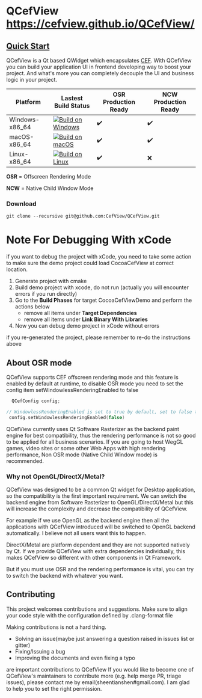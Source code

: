 # QCefView https://cefview.github.io/QCefView/

## [Quick Start](https://cefview.github.io/QCefView/)


QCefView is a Qt based QWidget which encapsulates [CEF](https://bitbucket.org/chromiumembedded/cef). With QCefView you can build your application UI in frontend developing way to boost your project. And what's more you can completely decouple the UI and business logic in your project.

| Platform |  Lastest Build Status  | OSR Production Ready  | NCW Production Ready  |
|---|---|---|---|
| Windows-x86_64 | [![Build on Windows](https://github.com/CefView/QCefView/actions/workflows/build-windows-x86_64.yml/badge.svg)](https://github.com/CefView/QCefView/actions/workflows/build-windows-x86_64.yml) | :heavy_check_mark: | :heavy_check_mark: |
| macOS-x86_64 | [![Build on macOS](https://github.com/CefView/QCefView/actions/workflows/build-macos-x86_64.yml/badge.svg)](https://github.com/CefView/QCefView/actions/workflows/build-macos-x86_64.yml)          | :heavy_check_mark: | :heavy_check_mark: |
| Linux-x86_64 | [![Build on Linux](https://github.com/CefView/QCefView/actions/workflows/build-linux-x86_64.yml/badge.svg)](https://github.com/CefView/QCefView/actions/workflows/build-linux-x86_64.yml)         | :heavy_check_mark: | :x: |

**OSR** = Offscreen Rendering Mode 

**NCW** = Native Child Window Mode
### Download
```
git clone --recursive git@github.com:CefView/QCefView.git
```

# Note For Debugging With xCode

if you want to debug the project with xCode, you need to take some action to make sure the demo project could load CocoaCefView at correct location.

1. Generate project with cmake
2. Build demo project with xcode, do not run (actually you will encounter errors if you run directly)
3. Go to the **Build Phases** for target CocoaCefViewDemo and perform the actions below
    - remove all items under **Target Dependencies**
    - remove all items under **Link Binary With Libraries**
4. Now you can debug demo project in xCode without errors

if you re-generated the project, please remember to re-do the instructions above

## About OSR mode

QCefView supports CEF offscreen rendering mode and this feature is enabled by default at runtime, to disable OSR mode you need to set the config item  setWindowlessRenderingEnabled to false
```cpp
  QCefConfig config;

// WindowlessRenderingEnabled is set to true by default, set to false to disable the OSR mode
 config.setWindowlessRenderingEnabled(false)
 ```

QCefView currently uses Qt Software Rasterizer as the backend paint engine for best compatibility, thus the rendering performance is not so good to be applied for all business scenarios. If you are going to host WegGL games, video sites or some other Web Apps with high rendering performance, Non OSR mode (Native Child Window mode) is recommended.

### Why not OpenGL/DirectX/Metal?

QCefView was designed to be a common Qt widget for Desktop application, so the compatibility is the first important requirement. We can switch the backend engine from Software Rasterizer to OpenGL/DirectX/Metal but this will increase the complexity and decrease the compatibility of QCefView. 

For example if we use OpenGL as the backend engine then all the applications with QCefView introduced will be switched to OpenGL backend automatically. I believe not all users want this to happen. 

DirectX/Metal are platform dependent and they are not supported natively by Qt. If we provide QCefView with extra dependencies individually, this makes QCefView so different with other components in Qt Framework.

But if you must use OSR and the rendering performance is vital, you can try to switch the backend with whatever you want.

## Contributing
This project welcomes contributions and suggestions. Make sure to align your code style with the configuration defined by .clang-format file

Making contributions is not a hard thing.

- Solving an issue(maybe just answering a question raised in issues list or gitter)
- Fixing/Issuing a bug
- Improving the documents and even fixing a typo 

are important contributions to QCefView
If you would like to become one of QCefView's maintainers to contribute more (e.g. help merge PR, triage issues), please contact me by email(sheentianshen#gmail.com). I am glad to help you to set the right permission.
